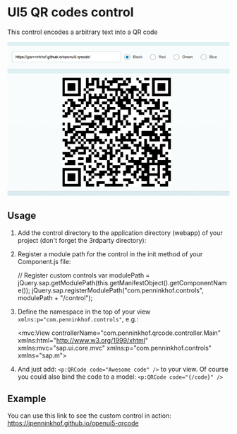 # UI5 QR codes control

This control encodes a arbitrary text into a QR code

![Screenshot of QR code control](images/screenshot.png)

## Usage

1. Add the control directory to the application directory (webapp) of your project (don't forget the 3rdparty directory):
1. Register a module path for the control in the init method of your Component.js file:

    // Register custom controls
    var modulePath = jQuery.sap.getModulePath(this.getManifestObject().getComponentName());
    jQuery.sap.registerModulePath("com.penninkhof.controls", modulePath + "/control");

1. Define the namespace in the top of your view `xmlns:p="com.penninkhof.controls"`, e.g.:

    <mvc:View
	    controllerName="com.penninkhof.qrcode.controller.Main"
	    xmlns:html="http://www.w3.org/1999/xhtml"
	    xmlns:mvc="sap.ui.core.mvc"
	    xmlns:p="com.penninkhof.controls"
	    xmlns="sap.m">

1. And just add: `<p:QRCode code="Awesome code" />` to your view. Of course you could also bind the code to a model: `<p:QRCode code="{/code}" />`

## Example

You can use this link to see the custom control in action: https://jpenninkhof.github.io/openui5-qrcode
